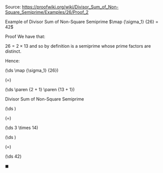 # 

Source: https://proofwiki.org/wiki/Divisor_Sum_of_Non-Square_Semiprime/Examples/26/Proof_2

Example of Divisor Sum of Non-Square Semiprime
$\map {\sigma_1} {26} = 42$


Proof
We have that:

$26 = 2 \times 13$
and so by definition is a semiprime whose prime factors are distinct.

Hence:














\(\ds \map {\sigma_1} {26}\)

\(=\)







\(\ds \paren {2 + 1} \paren {13 + 1}\)





Divisor Sum of Non-Square Semiprime














\(\ds \)

\(=\)







\(\ds 3 \times 14\)




















\(\ds \)

\(=\)







\(\ds 42\)









$\blacksquare$





